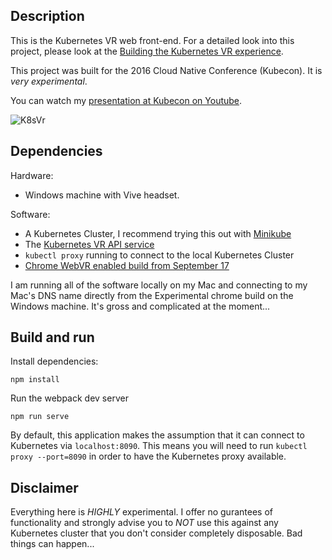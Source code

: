 ## Description

This is the Kubernetes VR web front-end.  For a detailed look into this project, please look at the [Building the Kubernetes VR experience](http://medium.com).

This project was built for the 2016 Cloud Native Conference (Kubecon).  It is *very experimental*.

You can watch my [presentation at Kubecon on Youtube](https://www.youtube.com/watch?v=RyKzTb0Q0O4).

![K8sVr](http://i.giphy.com/l3vR5ZXdynIPI1uI8.gif)

## Dependencies

Hardware:
* Windows machine with Vive headset.

Software:
* A Kubernetes Cluster,  I recommend trying this out with [Minikube](https://github.com/kubernetes/minikube)
* The [Kubernetes VR API service](https://github.com/thenayr/kubernetes-vr-api)
* `kubectl proxy` running to connect to the local Kubernetes Cluster
* [Chrome WebVR enabled build from September 17](https://drive.google.com/drive/u/1/folders/0BzudLt22BqGRNTlfUlVWQXgxTmM)

I am running all of the software locally on my Mac and connecting to my Mac's DNS name directly from the Experimental chrome build on the Windows machine.  It's gross and complicated at the moment...

## Build and run

Install dependencies:

`npm install`

Run the webpack dev server

`npm run serve`

By default, this application makes the assumption that it can connect to Kubernetes via `localhost:8090`.  This means you will need to run `kubectl proxy --port=8090` in order to have the Kubernetes proxy available.

## Disclaimer

Everything here is *HIGHLY* experimental. I offer no gurantees of functionality and strongly advise you to *NOT* use this against any Kubernetes cluster that you don't consider completely disposable. Bad things can happen...
